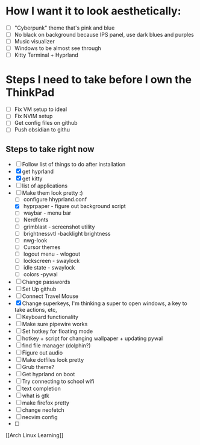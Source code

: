 # How I want it to look aesthetically:
- [ ] "Cyberpunk" theme that's pink and blue
- [ ] No black on background because IPS panel, use dark blues and purples
- [ ] Music visualizer
- [ ] Windows to be almost see through 
- [ ] Kitty Terminal + Hyprland 
# Steps I need to take before I own the ThinkPad
- [ ] Fix VM setup to ideal
- [ ] Fix NVIM setup 
- [ ] Get config files on github
- [ ] Push obsidian to githu

## Steps to take right now
- [ ] Follow list of things to do after installation
- [x] get hyprland
- [x] get kitty
- [ ] list of applications
- [ ] Make them look pretty :)
	- [ ] configure hhyprland.conf  
	- [x] hyprpaper - figure out background script
	- [ ] waybar - menu bar
	- [ ] Nerdfonts
	- [ ] grimblast - screenshot utility
	- [ ] brightnessvtl -backlight brightness
	- [ ] nwg-look
	- [ ] Cursor themes
	- [ ] logout menu - wlogout
	- [ ] lockscreen - swaylock
	- [ ] idle state - swaylock
	- [ ] colors -pywal
- [ ] Change passwords
- [ ] Set Up github
- [ ] Connect Travel Mouse
- [x] Change superkeys, I'm thinking a super to open windows,  a key to take actions, etc,
- [ ] Keyboard functionality
- [ ] Make sure pipewire works
- [ ] Set hotkey for floating mode
- [ ] hotkey + script for changing wallpaper + updating pywal
- [ ] find file manager (dolphin?)
- [ ] Figure out audio
- [ ] Make dotfiles look pretty
- [ ] Grub theme?
- [ ] Get hyprland on boot
- [ ] Try connecting to school wifi
- [ ] text completion
- [ ] what is gtk
- [ ] make firefox pretty
- [ ] change neofetch
- [ ] neovim config
- [ ] 

[[Arch Linux Learning]]